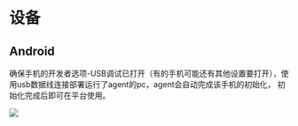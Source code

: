 # 设备

## Android
确保手机的开发者选项-USB调试已打开（有的手机可能还有其他设置要打开），使用usb数据线连接部署运行了agent的pc，agent会自动完成该手机的初始化，
初始化完成后即可在平台使用。

<img src="/assets/device.png" class="zoom">